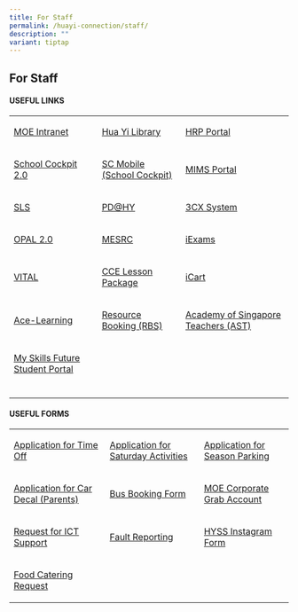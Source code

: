 ```yaml
---
title: For Staff
permalink: /huayi-connection/staff/
description: ""
variant: tiptap
---
```

<h2>For Staff</h2>
<h4>USEFUL LINKS</h4>
<table style="minWidth: 75px">
<colgroup>
<col>
<col>
<col>
</colgroup>
<tbody>
<tr>
<td rowspan="1" colspan="1">
<p><a href="https://intranet.moe.gov.sg/Pages/Home.aspx" rel="noopener noreferrer nofollow" target="_blank">MOE Intranet</a>
</p>
</td>
<td rowspan="1" colspan="1">
<p><a href="https://schoolibrary.moe.edu.sg/huayisec/" rel="noopener noreferrer nofollow" target="_blank">Hua Yi Library</a>
</p>
</td>
<td rowspan="1" colspan="1">
<p><a href="https://www.hrp.gov.sg/hrp/#/" rel="noopener noreferrer nofollow" target="_blank">HRP Portal</a>
</p>
</td>
</tr>
<tr>
<td rowspan="1" colspan="1">
<p><a href="https://schoolcockpit.moe.gov.sg/" rel="noopener noreferrer nofollow" target="_blank">School Cockpit 2.0</a>
</p>
</td>
<td rowspan="1" colspan="1">
<p><a href="https://scmobile.moe.edu.sg/" rel="noopener noreferrer nofollow" target="_blank">SC Mobile (School Cockpit)</a>
</p>
</td>
<td rowspan="1" colspan="1">
<p><a href="https://idp.mims.moe.gov.sg/nidp/saml2/sso" rel="noopener noreferrer nofollow" target="_blank">MIMS Portal</a>
</p>
</td>
</tr>
<tr>
<td rowspan="1" colspan="1">
<p><a href="https://vle.learning.moe.edu.sg/login" rel="noopener noreferrer nofollow" target="_blank">SLS</a>
</p>
</td>
<td rowspan="1" colspan="1">
<p><a href="https://sites.google.com/moe.edu.sg/pd-huayisecsch/home" rel="noopener noreferrer nofollow" target="_blank">PD@HY</a>
</p>
</td>
<td rowspan="1" colspan="1">
<p><a href="https://teleproc-3cx04.my3cx.sg:5001/#/login" rel="noopener nofollow" target="_blank">3CX System</a>
</p>
</td>
</tr>
<tr>
<td rowspan="1" colspan="1">
<p><a href="https://www.opal2.moe.edu.sg/app/index.html" rel="noopener noreferrer nofollow" target="_blank">OPAL 2.0</a>
</p>
</td>
<td rowspan="1" colspan="1">
<p><a href="https://www.mesrc.net/" rel="noopener noreferrer nofollow" target="_blank">MESRC</a>
</p>
</td>
<td rowspan="1" colspan="1">
<p><a href="https://iexams.seab.gov.sg/sso/login?service=https%3A%2F%2Fiexams.seab.gov.sg%2Fsso%2Foauth2.0%2FcallbackAuthorize%3Fclient_id%3Diexams2-prod%26redirect_uri%3Dhttps%253A%252F%252Fiexams.seab.gov.sg%252Fiexams2%252Flogin%252Foauth2%252Fcode%252Fiexams2-prod%26response_type%3Dcode%26client_name%3DCasOAuthClient" rel="noopener noreferrer nofollow" target="_blank">iExams</a>
</p>
</td>
</tr>
<tr>
<td rowspan="1" colspan="1">
<p><a href="https://www.vital.gov.sg/" rel="noopener noreferrer nofollow" target="_blank">VITAL</a>
</p>
</td>
<td rowspan="1" colspan="1">
<p><a href="https://www.opal2.moe.edu.sg/app/learner/detail/course/588baeb9-5868-4f08-8586-cb448eff2637" rel="noopener noreferrer nofollow" target="_blank">CCE Lesson Package</a>
</p>
</td>
<td rowspan="1" colspan="1">
<p><a href="https://intranet.moe.gov.sg/moeprocurement/Pages/iCart.aspx" rel="noopener noreferrer nofollow" target="_blank">iCart</a>
</p>
</td>
</tr>
<tr>
<td rowspan="1" colspan="1">
<p><a href="https://www.ace-learning.com/" rel="noopener noreferrer nofollow" target="_blank">Ace-Learning</a>
</p>
</td>
<td rowspan="1" colspan="1">
<p><a href="https://rbs.avero-tech.com/" rel="noopener noreferrer nofollow" target="_blank">Resource Booking (RBS)</a>
</p>
</td>
<td rowspan="1" colspan="1">
<p><a href="https://academyofsingaporeteachers.moe.edu.sg/" rel="noopener noreferrer nofollow" target="_blank">Academy of Singapore Teachers (AST)</a>
</p>
</td>
</tr>
<tr>
<td rowspan="1" colspan="1">
<p><a href="https://www.myskillsfuture.gov.sg/content/student/en/secondary.html" rel="noopener noreferrer nofollow" target="_blank">My Skills Future Student Portal</a>
</p>
</td>
<td rowspan="1" colspan="1">
<p></p>
</td>
<td rowspan="1" colspan="1">
<p></p>
</td>
</tr>
<tr>
<td rowspan="1" colspan="1">
<p></p>
</td>
<td rowspan="1" colspan="1">
<p></p>
</td>
<td rowspan="1" colspan="1">
<p></p>
</td>
</tr>
</tbody>
</table>
<h4>USEFUL FORMS</h4>
<table style="minWidth: 75px">
<colgroup>
<col>
<col>
<col>
</colgroup>
<tbody>
<tr>
<td rowspan="1" colspan="1">
<p><a href="https://form.gov.sg/66135d7f6e46a546501eef1c" rel="noopener nofollow" target="_blank">Application for Time Off</a>
</p>
</td>
<td rowspan="1" colspan="1">
<p><a href="https://go.gov.sg/hysssatactivities" rel="noopener nofollow" target="_blank">Application for Saturday Activities</a>
</p>
</td>
<td rowspan="1" colspan="1">
<p><a href="https://go.gov.sg/hysscarparkapplication" rel="noopener nofollow" target="_blank">Application for Season Parking</a>
</p>
</td>
</tr>
<tr>
<td rowspan="1" colspan="1">
<p><a href="https://go.gov.sg/hysscardecal" rel="noopener nofollow" target="_blank">Application for Car Decal (Parents)</a>
</p>
</td>
<td rowspan="1" colspan="1">
<p><a href="https://go.gov.sg/hyssbusbooking" rel="noopener nofollow" target="_blank">Bus Booking Form</a>
</p>
</td>
<td rowspan="1" colspan="1">
<p><a href="https://form.gov.sg/5f9bc38586beaa0011843fc9" rel="noopener nofollow" target="_blank">MOE Corporate Grab Account</a>
</p>
</td>
</tr>
<tr>
<td rowspan="1" colspan="1">
<p><a href="https://form.gov.sg/5dfb06ae2371120019bfe2ef" rel="noopener noreferrer nofollow" target="_blank">Request for ICT Support</a>
</p>
</td>
<td rowspan="1" colspan="1">
<p><a href="https://form.gov.sg/5df1bacf0c936b00190cbded" rel="noopener noreferrer nofollow" target="_blank">Fault Reporting</a>
</p>
</td>
<td rowspan="1" colspan="1">
<p><a href="https://docs.google.com/forms/d/e/1FAIpQLSeEBPk6PDZ_aS6fEE8JdQdmvQSba4GhfwrkBxwQ3ZEeHkxrjA/viewform" rel="noopener noreferrer nofollow" target="_blank">HYSS Instagram Form</a>
</p>
</td>
</tr>
<tr>
<td rowspan="1" colspan="1">
<p><a href="https://go.gov.sg/hyssfoodorder" rel="noopener nofollow" target="_blank">Food Catering Request</a>
</p>
</td>
<td rowspan="1" colspan="1">
<p></p>
</td>
<td rowspan="1" colspan="1">
<p></p>
</td>
</tr>
</tbody>
</table>
<p></p>
<p></p>
<p></p>
<p></p>
<p></p>
<p></p>